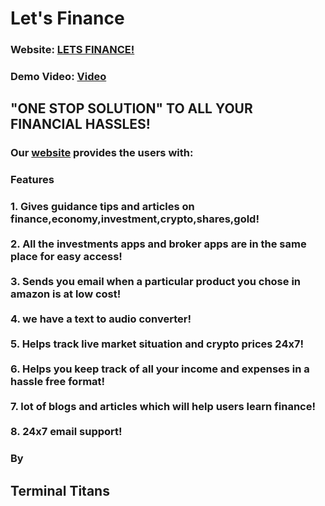 # Let's Finance

<h3>Website: <a href="https://letsfinance001.herokuapp.com/" target="_blank">LETS FINANCE!</a></h3>
<h3>Demo Video: <a href="www.google.com">Video</a></h3>
<h2>                           "ONE STOP SOLUTION" TO ALL YOUR FINANCIAL HASSLES!</h2>
<h3>Our <a href="https://letsfinance001.herokuapp.com/" target="_blank">website</a> provides the users with:</h3>
<h3>Features</h3>
<h3>    1. Gives guidance tips and articles on finance,economy,investment,crypto,shares,gold!  
    <br><br>2. All the investments apps and broker apps are in the same place for easy access! 
    <br><br>3. Sends you email when a particular product you chose in amazon is at low cost!
    <br><br>4. we have a text to audio converter!
    <br><br>5. Helps track live market situation and crypto prices 24x7!
    <br><br>6. Helps you keep track of all your income and expenses in a hassle free format!
    <br><br>7. lot of blogs and articles which will help users learn finance!
    <br><br>8. 24x7 email support!</h3>
    
<h3>By <h2>Terminal Titans</h2></h3>
